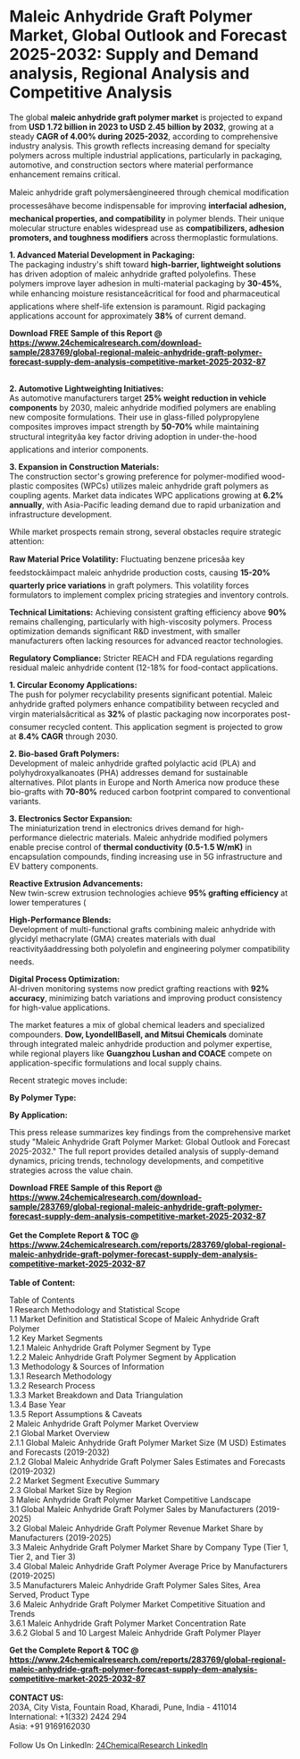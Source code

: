 <h1>Maleic Anhydride Graft Polymer Market, Global Outlook and Forecast 2025-2032: Supply and Demand analysis, Regional Analysis and Competitive Analysis</h1><p>The global <strong>maleic anhydride graft polymer market</strong> is projected to expand from <strong>USD 1.72 billion in 2023 to USD 2.45 billion by 2032</strong>, growing at a steady <strong>CAGR of 4.00% during 2025-2032</strong>, according to comprehensive industry analysis. This growth reflects increasing demand for specialty polymers across multiple industrial applications, particularly in packaging, automotive, and construction sectors where material performance enhancement remains critical.</p><p>Maleic anhydride graft polymersâengineered through chemical modification processesâhave become indispensable for improving <strong>interfacial adhesion, mechanical properties, and compatibility</strong> in polymer blends. Their unique molecular structure enables widespread use as <strong>compatibilizers, adhesion promoters, and toughness modifiers</strong> across thermoplastic formulations.</p><p><strong>1. Advanced Material Development in Packaging:</strong><br>
The packaging industry's shift toward <strong>high-barrier, lightweight solutions</strong> has driven adoption of maleic anhydride grafted polyolefins. These polymers improve layer adhesion in multi-material packaging by <strong>30-45%</strong>, while enhancing moisture resistanceâcritical for food and pharmaceutical applications where shelf-life extension is paramount. Rigid packaging applications account for approximately <strong>38%</strong> of current demand.</p><div><b>Download FREE Sample of this Report @ 
            <a href="https://www.24chemicalresearch.com/download-sample/283769/global-regional-maleic-anhydride-graft-polymer-forecast-supply-dem-analysis-competitive-market-2025-2032-87">
            https://www.24chemicalresearch.com/download-sample/283769/global-regional-maleic-anhydride-graft-polymer-forecast-supply-dem-analysis-competitive-market-2025-2032-87</a></b></div><br><p><strong>2. Automotive Lightweighting Initiatives:</strong><br>
As automotive manufacturers target <strong>25% weight reduction in vehicle components</strong> by 2030, maleic anhydride modified polymers are enabling new composite formulations. Their use in glass-filled polypropylene composites improves impact strength by <strong>50-70%</strong> while maintaining structural integrityâa key factor driving adoption in under-the-hood applications and interior components.</p><p><strong>3. Expansion in Construction Materials:</strong><br>
The construction sector's growing preference for polymer-modified wood-plastic composites (WPCs) utilizes maleic anhydride graft polymers as coupling agents. Market data indicates WPC applications growing at <strong>6.2% annually</strong>, with Asia-Pacific leading demand due to rapid urbanization and infrastructure development.</p><p>While market prospects remain strong, several obstacles require strategic attention:</p><p><strong>Raw Material Price Volatility:</strong> Fluctuating benzene pricesâa key feedstockâimpact maleic anhydride production costs, causing <strong>15-20% quarterly price variations</strong> in graft polymers. This volatility forces formulators to implement complex pricing strategies and inventory controls.</p><p><strong>Technical Limitations:</strong> Achieving consistent grafting efficiency above <strong>90%</strong> remains challenging, particularly with high-viscosity polymers. Process optimization demands significant R&amp;D investment, with smaller manufacturers often lacking resources for advanced reactor technologies.</p><p><strong>Regulatory Compliance:</strong> Stricter REACH and FDA regulations regarding residual maleic anhydride content (12-18% for food-contact applications.</p><p><strong>1. Circular Economy Applications:</strong><br>
The push for polymer recyclability presents significant potential. Maleic anhydride grafted polymers enhance compatibility between recycled and virgin materialsâcritical as <strong>32%</strong> of plastic packaging now incorporates post-consumer recycled content. This application segment is projected to grow at <strong>8.4% CAGR</strong> through 2030.</p><p><strong>2. Bio-based Graft Polymers:</strong><br>
Development of maleic anhydride grafted polylactic acid (PLA) and polyhydroxyalkanoates (PHA) addresses demand for sustainable alternatives. Pilot plants in Europe and North America now produce these bio-grafts with <strong>70-80%</strong> reduced carbon footprint compared to conventional variants.</p><p><strong>3. Electronics Sector Expansion:</strong><br>
The miniaturization trend in electronics drives demand for high-performance dielectric materials. Maleic anhydride modified polymers enable precise control of <strong>thermal conductivity (0.5-1.5 W/mK)</strong> in encapsulation compounds, finding increasing use in 5G infrastructure and EV battery components.</p><p><strong>Reactive Extrusion Advancements:</strong><br>
    New twin-screw extrusion technologies achieve <strong>95% grafting efficiency</strong> at lower temperatures (
    </p><p><strong>High-Performance Blends:</strong><br>
    Development of multi-functional grafts combining maleic anhydride with glycidyl methacrylate (GMA) creates materials with dual reactivityâaddressing both polyolefin and engineering polymer compatibility needs.</p><p><strong>Digital Process Optimization:</strong><br>
    AI-driven monitoring systems now predict grafting reactions with <strong>92% accuracy</strong>, minimizing batch variations and improving product consistency for high-value applications.</p><p>The market features a mix of global chemical leaders and specialized compounders. <strong>Dow, LyondellBasell, and Mitsui Chemicals</strong> dominate through integrated maleic anhydride production and polymer expertise, while regional players like <strong>Guangzhou Lushan and COACE</strong> compete on application-specific formulations and local supply chains.</p><p>Recent strategic moves include:</p><p><strong>By Polymer Type:</strong></p><p><strong>By Application:</strong></p><p>This press release summarizes key findings from the comprehensive market study "Maleic Anhydride Graft Polymer Market: Global Outlook and Forecast 2025-2032." The full report provides detailed analysis of supply-demand dynamics, pricing trends, technology developments, and competitive strategies across the value chain.</p><div><b>Download FREE Sample of this Report @ 
            <a href="https://www.24chemicalresearch.com/download-sample/283769/global-regional-maleic-anhydride-graft-polymer-forecast-supply-dem-analysis-competitive-market-2025-2032-87">
            https://www.24chemicalresearch.com/download-sample/283769/global-regional-maleic-anhydride-graft-polymer-forecast-supply-dem-analysis-competitive-market-2025-2032-87</a></b></div><br><div><b>Get the Complete Report & TOC @ 
            <a href="https://www.24chemicalresearch.com/reports/283769/global-regional-maleic-anhydride-graft-polymer-forecast-supply-dem-analysis-competitive-market-2025-2032-87">
            https://www.24chemicalresearch.com/reports/283769/global-regional-maleic-anhydride-graft-polymer-forecast-supply-dem-analysis-competitive-market-2025-2032-87</a></b></div><br>
            <b>Table of Content:</b><p>Table of Contents<br />
1 Research Methodology and Statistical Scope<br />
1.1 Market Definition and Statistical Scope of Maleic Anhydride Graft Polymer<br />
1.2 Key Market Segments<br />
1.2.1 Maleic Anhydride Graft Polymer Segment by Type<br />
1.2.2 Maleic Anhydride Graft Polymer Segment by Application<br />
1.3 Methodology & Sources of Information<br />
1.3.1 Research Methodology<br />
1.3.2 Research Process<br />
1.3.3 Market Breakdown and Data Triangulation<br />
1.3.4 Base Year<br />
1.3.5 Report Assumptions & Caveats<br />
2 Maleic Anhydride Graft Polymer Market Overview<br />
2.1 Global Market Overview<br />
2.1.1 Global Maleic Anhydride Graft Polymer Market Size (M USD) Estimates and Forecasts (2019-2032)<br />
2.1.2 Global Maleic Anhydride Graft Polymer Sales Estimates and Forecasts (2019-2032)<br />
2.2 Market Segment Executive Summary<br />
2.3 Global Market Size by Region<br />
3 Maleic Anhydride Graft Polymer Market Competitive Landscape<br />
3.1 Global Maleic Anhydride Graft Polymer Sales by Manufacturers (2019-2025)<br />
3.2 Global Maleic Anhydride Graft Polymer Revenue Market Share by Manufacturers (2019-2025)<br />
3.3 Maleic Anhydride Graft Polymer Market Share by Company Type (Tier 1, Tier 2, and Tier 3)<br />
3.4 Global Maleic Anhydride Graft Polymer Average Price by Manufacturers (2019-2025)<br />
3.5 Manufacturers Maleic Anhydride Graft Polymer Sales Sites, Area Served, Product Type<br />
3.6 Maleic Anhydride Graft Polymer Market Competitive Situation and Trends<br />
3.6.1 Maleic Anhydride Graft Polymer Market Concentration Rate<br />
3.6.2 Global 5 and 10 Largest Maleic Anhydride Graft Polymer Player</p><div><b>Get the Complete Report & TOC @ 
            <a href="https://www.24chemicalresearch.com/reports/283769/global-regional-maleic-anhydride-graft-polymer-forecast-supply-dem-analysis-competitive-market-2025-2032-87">
            https://www.24chemicalresearch.com/reports/283769/global-regional-maleic-anhydride-graft-polymer-forecast-supply-dem-analysis-competitive-market-2025-2032-87</a></b></div><br><b>CONTACT US:</b><br>
            203A, City Vista, Fountain Road, Kharadi, Pune, India - 411014<br>
            International: +1(332) 2424 294<br>
            Asia: +91 9169162030 <br><br>
            Follow Us On LinkedIn: <a href="https://www.linkedin.com/company/24chemicalresearch/">24ChemicalResearch LinkedIn</a>
